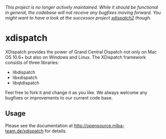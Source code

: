 _This project is no longer actively maintained. While it should be functional
in general, the codebase will not receive any bugfixes moving forward. You might want to have a look at the successor project
[xdispatch2](https://github.com/emzeat/xdispatch2) though._

xdispatch
=================

XDispatch provides the power of Grand Central Dispatch not only on Mac OS 10.6+
but also on Windows and Linux. The XDispatch framework consists of three libraries:
 * libdispatch
 * libxdispatch
 * libqtdispatch

Feel free to fork it and change it as you like. We always welcome any bugfixes or
improvements to our current code base.


Usage
-----

Please see the documentation at http://opensource.mlba-team.de/xdispatch for details.
